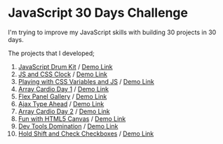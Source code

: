 # JavaScript 30 Days Challenge
I'm trying to improve my JavaScript skills with building 30 projects in 30 days.

The projects that I developed; <br>
1.  [JavaScript Drum Kit](https://github.com/HakanOzdemir85/5_JavaScript-30-Days-Challenge/tree/main/01%20-%20JavaScript%20Drum%20Kit) / [Demo Link](https://htmlpreview.github.io/?https://github.com/HakanOzdemir85/5_JavaScript-30-Days-Challenge/blob/main/01%20-%20JavaScript%20Drum%20Kit/index.html)
2.  [JS and CSS Clock](https://github.com/HakanOzdemir85/5_JavaScript-30-Days-Challenge/tree/main/02%20-%20JS%20and%20CSS%20Clock) / [Demo Link](https://htmlpreview.github.io/?https://github.com/HakanOzdemir85/5_JavaScript-30-Days-Challenge/blob/main/02%20-%20JS%20and%20CSS%20Clock/index.html)
3.  [Playing with CSS Variables and JS](https://github.com/HakanOzdemir85/5_JavaScript-30-Days-Challenge/tree/main/03%20-%20Playing%20with%20CSS%20Variables%20and%20JS) / [Demo Link](https://htmlpreview.github.io/?https://github.com/HakanOzdemir85/5_JavaScript-30-Days-Challenge/blob/main/03%20-%20Playing%20with%20CSS%20Variables%20and%20JS/index.html)
4.  [Array Cardio Day 1](https://github.com/HakanOzdemir85/5_JavaScript-30-Days-Challenge/tree/main/04%20-%20Array%20Cardio%20Day%201) / [Demo Link](https://htmlpreview.github.io/?https://github.com/HakanOzdemir85/5_JavaScript-30-Days-Challenge/blob/main/04%20-%20Array%20Cardio%20Day%201/index.html)
5.  [Flex Panel Gallery](https://github.com/HakanOzdemir85/5_JavaScript-30-Days-Challenge/tree/main/05%20-%20Flex%20Panel%20Gallery) / [Demo Link](https://htmlpreview.github.io/?https://github.com/HakanOzdemir85/5_JavaScript-30-Days-Challenge/blob/main/05%20-%20Flex%20Panel%20Gallery/index.html)
6.  [Ajax Type Ahead](https://github.com/HakanOzdemir85/5_JavaScript-30-Days-Challenge/tree/main/06%20-%20Ajax%20Type%20Ahead) / [Demo Link](https://htmlpreview.github.io/?https://github.com/HakanOzdemir85/5_JavaScript-30-Days-Challenge/blob/main/06%20-%20Ajax%20Type%20Ahead/index.html)
7.  [Array Cardio Day 2](https://github.com/HakanOzdemir85/5_JavaScript-30-Days-Challenge/tree/main/07%20-%20Array%20Cardio%20Day%202) / [Demo Link](https://htmlpreview.github.io/?https://github.com/HakanOzdemir85/5_JavaScript-30-Days-Challenge/blob/main/07%20-%20Array%20Cardio%20Day%202/index.html)
8.  [Fun with HTML5 Canvas](https://github.com/HakanOzdemir85/5_JavaScript-30-Days-Challenge/tree/main/08%20-%20Fun%20with%20HTML5%20Canvas) / [Demo Link](https://htmlpreview.github.io/?https://github.com/HakanOzdemir85/5_JavaScript-30-Days-Challenge/blob/main/08%20-%20Fun%20with%20HTML5%20Canvas/index.html)
9.  [Dev Tools Domination](https://github.com/HakanOzdemir85/5_JavaScript-30-Days-Challenge/tree/main/09%20-%20Dev%20Tools%20Domination) / [Demo Link](https://htmlpreview.github.io/?https://github.com/HakanOzdemir85/5_JavaScript-30-Days-Challenge/blob/main/09%20-%20Dev%20Tools%20Domination/index.html)
10.  [Hold Shift and Check Checkboxes](https://github.com/HakanOzdemir85/5_JavaScript-30-Days-Challenge/tree/main/10%20-%20Hold%20Shift%20and%20Check%20Checkboxes) / [Demo Link](https://htmlpreview.github.io/?https://github.com/HakanOzdemir85/5_JavaScript-30-Days-Challenge/blob/main/10%20-%20Hold%20Shift%20and%20Check%20Checkboxes/index.html)


